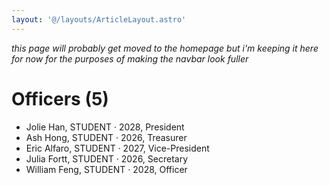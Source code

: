 ```yaml
---
layout: '@/layouts/ArticleLayout.astro'
---
```


<i class="text-muted">this page will probably get moved to the homepage but i'm keeping it here for now for the purposes of making the navbar look fuller</i>

# Officers (5)

- Jolie Han, STUDENT · 2028, President
- Ash Hong, STUDENT · 2026, Treasurer
- Eric Alfaro, STUDENT · 2027, Vice-President
- Julia Fortt, STUDENT · 2026, Secretary
- William Feng, STUDENT · 2028, Officer
